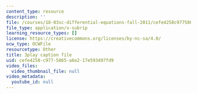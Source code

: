 ```yaml
---
content_type: resource
description: ''
file: /courses/18-03sc-differential-equations-fall-2011/cefe4258c9775865a6e217e593497fd9_pUFSXhoazY8.vtt
file_type: application/x-subrip
learning_resource_types: []
license: https://creativecommons.org/licenses/by-nc-sa/4.0/
ocw_type: OCWFile
resourcetype: Other
title: 3play caption file
uid: cefe4258-c977-5865-a6e2-17e593497fd9
video_files:
  video_thumbnail_file: null
video_metadata:
  youtube_id: null
---
```

